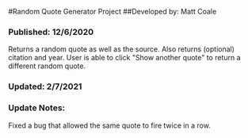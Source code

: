 #Random Quote Generator Project
##Developed by: Matt Coale
### Published: 12/6/2020
Returns a random quote as well as the source. Also returns (optional) citation and year.
User is able to click "Show another quote" to return a different random quote.


### Updated: 2/7/2021
### Update Notes:
Fixed a bug that allowed the same quote to fire twice in a row.
